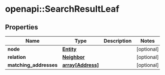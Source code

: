 # openapi::SearchResultLeaf


## Properties
Name | Type | Description | Notes
------------ | ------------- | ------------- | -------------
**node** | [**Entity**](entity.md) |  | [optional] 
**relation** | [**Neighbor**](neighbor.md) |  | [optional] 
**matching_addresses** | [**array[Address]**](address.md) |  | [optional] 



